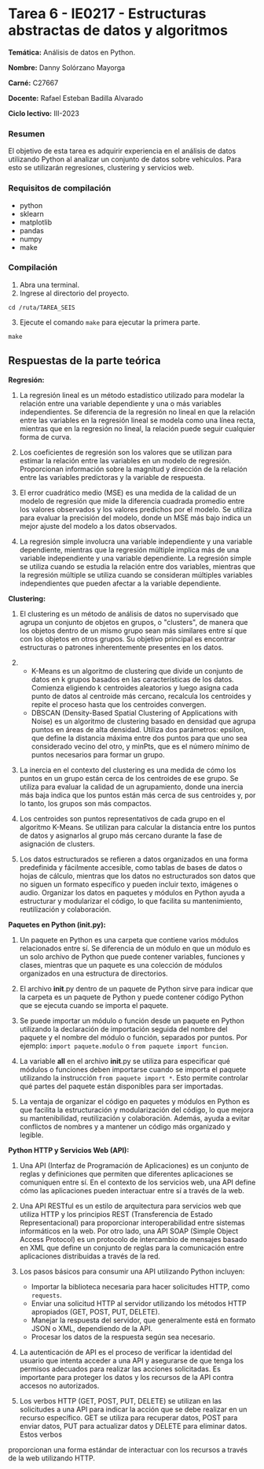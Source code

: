 # Tarea 6 - IE0217 - Estructuras abstractas de datos y algoritmos  

**Temática:** Análisis de datos en Python.

**Nombre:** Danny Solórzano Mayorga  

**Carné:** C27667  

**Docente:** Rafael Esteban Badilla Alvarado  

**Ciclo lectivo:** III-2023

### Resumen 

El objetivo de esta tarea es adquirir experiencia en el análisis de datos utilizando Python al analizar un conjunto de datos sobre vehículos. Para esto se utilizarán regresiones, clustering y servicios web.

### Requisitos de compilación

- python
- sklearn
- matplotlib
- pandas
- numpy
- make

### Compilación

1. Abra una terminal.
2. Ingrese al directorio del proyecto.

```
cd /ruta/TAREA_SEIS
```

3. Ejecute el comando `make` para ejecutar la primera parte.

```
make
```

## Respuestas de la parte teórica

**Regresión:**

1. La regresión lineal es un método estadístico utilizado para modelar la relación entre una variable dependiente y una o más variables independientes. Se diferencia de la regresión no lineal en que la relación entre las variables en la regresión lineal se modela como una línea recta, mientras que en la regresión no lineal, la relación puede seguir cualquier forma de curva.

2. Los coeficientes de regresión son los valores que se utilizan para estimar la relación entre las variables en un modelo de regresión. Proporcionan información sobre la magnitud y dirección de la relación entre las variables predictoras y la variable de respuesta.

3. El error cuadrático medio (MSE) es una medida de la calidad de un modelo de regresión que mide la diferencia cuadrada promedio entre los valores observados y los valores predichos por el modelo. Se utiliza para evaluar la precisión del modelo, donde un MSE más bajo indica un mejor ajuste del modelo a los datos observados.

4. La regresión simple involucra una variable independiente y una variable dependiente, mientras que la regresión múltiple implica más de una variable independiente y una variable dependiente. La regresión simple se utiliza cuando se estudia la relación entre dos variables, mientras que la regresión múltiple se utiliza cuando se consideran múltiples variables independientes que pueden afectar a la variable dependiente.

**Clustering:**

1. El clustering es un método de análisis de datos no supervisado que agrupa un conjunto de objetos en grupos, o "clusters", de manera que los objetos dentro de un mismo grupo sean más similares entre sí que con los objetos en otros grupos. Su objetivo principal es encontrar estructuras o patrones inherentemente presentes en los datos.

2. 
   - K-Means es un algoritmo de clustering que divide un conjunto de datos en k grupos basados en las características de los datos. Comienza eligiendo k centroides aleatorios y luego asigna cada punto de datos al centroide más cercano, recalcula los centroides y repite el proceso hasta que los centroides convergen.
   - DBSCAN (Density-Based Spatial Clustering of Applications with Noise) es un algoritmo de clustering basado en densidad que agrupa puntos en áreas de alta densidad. Utiliza dos parámetros: epsilon, que define la distancia máxima entre dos puntos para que uno sea considerado vecino del otro, y minPts, que es el número mínimo de puntos necesarios para formar un grupo.

3. La inercia en el contexto del clustering es una medida de cómo los puntos en un grupo están cerca de los centroides de ese grupo. Se utiliza para evaluar la calidad de un agrupamiento, donde una inercia más baja indica que los puntos están más cerca de sus centroides y, por lo tanto, los grupos son más compactos.

4. Los centroides son puntos representativos de cada grupo en el algoritmo K-Means. Se utilizan para calcular la distancia entre los puntos de datos y asignarlos al grupo más cercano durante la fase de asignación de clusters.

5. Los datos estructurados se refieren a datos organizados en una forma predefinida y fácilmente accesible, como tablas de bases de datos o hojas de cálculo, mientras que los datos no estructurados son datos que no siguen un formato específico y pueden incluir texto, imágenes o audio. Organizar los datos en paquetes y módulos en Python ayuda a estructurar y modularizar el código, lo que facilita su mantenimiento, reutilización y colaboración.

**Paquetes en Python (init.py):**

1. Un paquete en Python es una carpeta que contiene varios módulos relacionados entre sí. Se diferencia de un módulo en que un módulo es un solo archivo de Python que puede contener variables, funciones y clases, mientras que un paquete es una colección de módulos organizados en una estructura de directorios.

2. El archivo __init__.py dentro de un paquete de Python sirve para indicar que la carpeta es un paquete de Python y puede contener código Python que se ejecuta cuando se importa el paquete.

3. Se puede importar un módulo o función desde un paquete en Python utilizando la declaración de importación seguida del nombre del paquete y el nombre del módulo o función, separados por puntos. Por ejemplo: `import paquete.modulo` o `from paquete import funcion`.

4. La variable __all__ en el archivo __init__.py se utiliza para especificar qué módulos o funciones deben importarse cuando se importa el paquete utilizando la instrucción `from paquete import *`. Esto permite controlar qué partes del paquete están disponibles para ser importadas.

5. La ventaja de organizar el código en paquetes y módulos en Python es que facilita la estructuración y modularización del código, lo que mejora su mantenibilidad, reutilización y colaboración. Además, ayuda a evitar conflictos de nombres y a mantener un código más organizado y legible.

**Python HTTP y Servicios Web (API):**

1. Una API (Interfaz de Programación de Aplicaciones) es un conjunto de reglas y definiciones que permiten que diferentes aplicaciones se comuniquen entre sí. En el contexto de los servicios web, una API define cómo las aplicaciones pueden interactuar entre sí a través de la web.

2. Una API RESTful es un estilo de arquitectura para servicios web que utiliza HTTP y los principios REST (Transferencia de Estado Representacional) para proporcionar interoperabilidad entre sistemas informáticos en la web. Por otro lado, una API SOAP (Simple Object Access Protocol) es un protocolo de intercambio de mensajes basado en XML que define un conjunto de reglas para la comunicación entre aplicaciones distribuidas a través de la red.

3. Los pasos básicos para consumir una API utilizando Python incluyen:
   - Importar la biblioteca necesaria para hacer solicitudes HTTP, como `requests`.
   - Enviar una solicitud HTTP al servidor utilizando los métodos HTTP apropiados (GET, POST, PUT, DELETE).
   - Manejar la respuesta del servidor, que generalmente está en formato JSON o XML, dependiendo de la API.
   - Procesar los datos de la respuesta según sea necesario.

4. La autenticación de API es el proceso de verificar la identidad del usuario que intenta acceder a una API y asegurarse de que tenga los permisos adecuados para realizar las acciones solicitadas. Es importante para proteger los datos y los recursos de la API contra accesos no autorizados.

5. Los verbos HTTP (GET, POST, PUT, DELETE) se utilizan en las solicitudes a una API para indicar la acción que se debe realizar en un recurso específico. GET se utiliza para recuperar datos, POST para enviar datos, PUT para actualizar datos y DELETE para eliminar datos. Estos verbos

 proporcionan una forma estándar de interactuar con los recursos a través de la web utilizando HTTP.